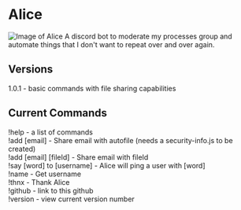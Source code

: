 # Alice
![Image of Alice](https://lh6.googleusercontent.com/nYOt4vdIaToDj5DsisCz__BWmOA_Ot1kmnsrj2xj81Z56rvlMQaE2v_FiFFgyrnH8bVMhIbKyDsaruM=w1920-h1012-rw)
A discord bot to moderate my processes group and automate things that I don't want to repeat over and over again.

## Versions
1.0.1 - basic commands with file sharing capabilities

## Current Commands
!help - a list of commands<br />
!add [email] - Share email with autofile (needs a security-info.js to be created)<br />
!add [email] [fileId] - Share email with fileId<br />
!say [word] to [username] - Alice will ping a user with [word]<br />
!name - Get username<br />
!thnx - Thank Alice<br />
!github - link to this github<br />
!version - view current version number<br />
